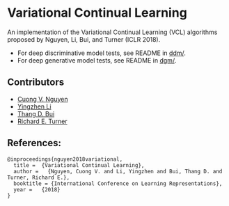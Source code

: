 # Variational Continual Learning
An implementation of the Variational Continual Learning (VCL) algorithms proposed by Nguyen, Li, Bui, and Turner (ICLR 2018).

* For deep discriminative model tests, see README in [ddm/](ddm/).
* For deep generative model tests, see README in [dgm/](dgm/).

## Contributors
* [Cuong V. Nguyen](https://sites.google.com/site/nvcuong92/)
* [Yingzhen Li](http://yingzhenli.net/home/en/)
* [Thang D. Bui](http://mlg.eng.cam.ac.uk/thang/)
* [Richard E. Turner](http://cbl.eng.cam.ac.uk/Public/Turner/Turner)

## References:
```
@inproceedings{nguyen2018variational,
  title =  {Variational Continual Learning},
  author =   {Nguyen, Cuong V. and Li, Yingzhen and Bui, Thang D. and Turner, Richard E.},
  booktitle = {International Conference on Learning Representations},
  year =   {2018}
}
```
